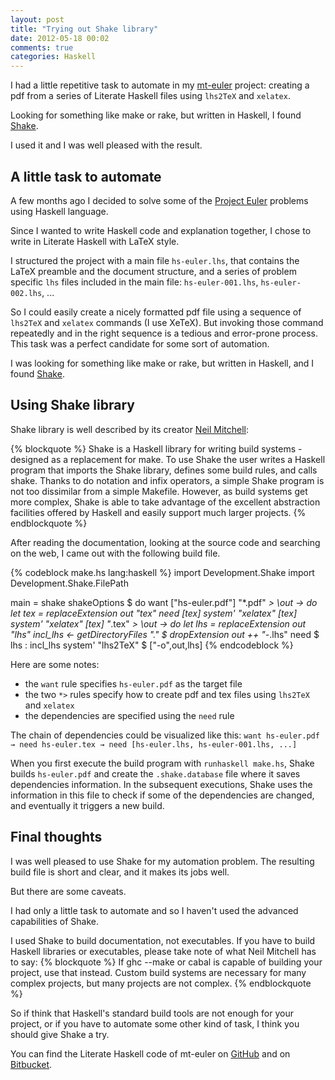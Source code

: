 ```yaml
---
layout: post
title: "Trying out Shake library"
date: 2012-05-18 00:02
comments: true
categories: Haskell
---
```


I had a little repetitive task to automate in my
[mt-euler](https://github.com/maurotrb/mt-euler) project:
creating a pdf from a series of Literate Haskell files
using `lhs2TeX` and `xelatex`.

Looking for something like make or rake, but written in Haskell,
I found [Shake](http://hackage.haskell.org/package/shake).

I used it and I was well pleased with the result.

<!-- more -->

## A little task to automate
A few months ago I decided to solve some of the [Project Euler](http://projecteuler.net)
problems using Haskell language.

Since I wanted to write Haskell code and explanation together, I chose to write
in Literate Haskell with LaTeX style.

I structured the project with a main file `hs-euler.lhs`, that contains the LaTeX
preamble and the document structure, and a series of problem specific `lhs` files
included in the main file: `hs-euler-001.lhs`, `hs-euler-002.lhs`, ...

So I could easily create a nicely formatted pdf file using a sequence of `lhs2TeX`
and `xelatex` commands (I use XeTeX). But invoking those command repeatedly and
in the right sequence is a tedious and error-prone process. This task was
a perfect candidate for some sort of automation.

I was looking for something like make or rake, but written in Haskell, and I found
[Shake](http://hackage.haskell.org/package/shake).

## Using Shake library
Shake library is well described by its creator
[Neil Mitchell](http://neilmitchell.blogspot.it/):

{% blockquote %}
Shake is a Haskell library for writing build systems - designed as a replacement for make. To use Shake the user writes a Haskell program that imports the Shake library, defines some build rules, and calls shake. Thanks to do notation and infix operators, a simple Shake program is not too dissimilar from a simple Makefile. However, as build systems get more complex, Shake is able to take advantage of the excellent abstraction facilities offered by Haskell and easily support much larger projects.
{% endblockquote %}

After reading the documentation, looking at the source code and
searching on the web, I came out with the following build file.

{% codeblock make.hs lang:haskell %}
import Development.Shake
import Development.Shake.FilePath

main = shake shakeOptions $ do
         want ["hs-euler.pdf"]
         "*.pdf" *> \out -> do
           let tex = replaceExtension out "tex"
           need [tex]
           system' "xelatex" [tex]
           system' "xelatex" [tex]
         "*.tex" *> \out -> do
           let lhs = replaceExtension out "lhs"
           incl_lhs <- getDirectoryFiles "." $ dropExtension out ++ "-*.lhs"
           need $ lhs : incl_lhs
           system' "lhs2TeX" $ ["-o",out,lhs]
{% endcodeblock %}

Here are some notes:

* the `want` rule specifies `hs-euler.pdf` as the target file
* the two `*>` rules specify how to create pdf and tex files using `lhs2TeX` and `xelatex`
* the dependencies are specified using the `need` rule

The chain of dependencies could be visualized like this:
`want hs-euler.pdf → need hs-euler.tex → need [hs-euler.lhs, hs-euler-001.lhs, ...]`

When you first execute the build program with `runhaskell make.hs`,
Shake builds `hs-euler.pdf` and create the `.shake.database` file where
it saves dependencies information.
In the subsequent executions, Shake uses the information in this file
to check if some of the dependencies are changed, and eventually
it triggers a new build.

## Final thoughts
I was well pleased to use Shake for my automation problem.
The resulting build file is short and clear, and it makes its jobs well.

But there are some caveats.

I had only a little task to automate and so I haven't used the advanced
capabilities of Shake.

I used Shake to build documentation, not executables. If you have to
build Haskell libraries or executables, please take note of what Neil
Mitchell has to say:
{% blockquote %}
If ghc --make or cabal is capable of building your project, use that instead. Custom build systems are necessary for many complex projects, but many projects are not complex.
{% endblockquote %}

So if think that Haskell's standard build tools are not enough
for your project, or if you have to automate some other kind of task,
I think you should give Shake a try.

You can find the Literate Haskell code of mt-euler on
[GitHub](https://github.com/maurotrb/mt-euler) and on
[Bitbucket](https://bitbucket.org/maurotrb/mt-euler).
